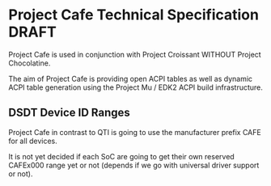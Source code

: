 # Project Cafe Technical Specification DRAFT

Project Cafe is used in conjunction with Project Croissant WITHOUT Project Chocolatine.

The aim of Project Cafe is providing open ACPI tables as well as dynamic ACPI table generation using the Project Mu / EDK2 ACPI build infrastructure.

## DSDT Device ID Ranges

Project Cafe in contrast to QTI is going to use the manufacturer prefix CAFE for all devices.

It is not yet decided if each SoC are going to get their own reserved CAFEx000 range yet or not (depends if we go with universal driver support or not).